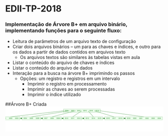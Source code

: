 # EDII-TP-2018

### Implementação de Árvore B+ em arquivo binário, implementando funções para o seguinte fluxo:
- Leitura de parâmetros de um arquivo texto de configuração
- Criar dois arquivos binários – um para as chaves e índices, e outro para os dados a partir de dados contidos em arquivos texto
  - Os arquivos textos são similares às tabelas vistas em aula
- Listar o conteúdo do arquivo de chaves e índices
- Listar o conteúdo do arquivo de dados
- Interação para a busca na árvore B+ imprimindo os passos
  - Opções: um registro e registros em um intervalo
    - Imprimir o registro em processamento
    - Imprimir as chaves ao serem processadas
    - Imprimir o índice utilizado
    
##Árvore B+ Criada
![alt text](https://raw.githubusercontent.com/JohnnyBaptista/EDII-TP-2018/dev/bplustree.png)
